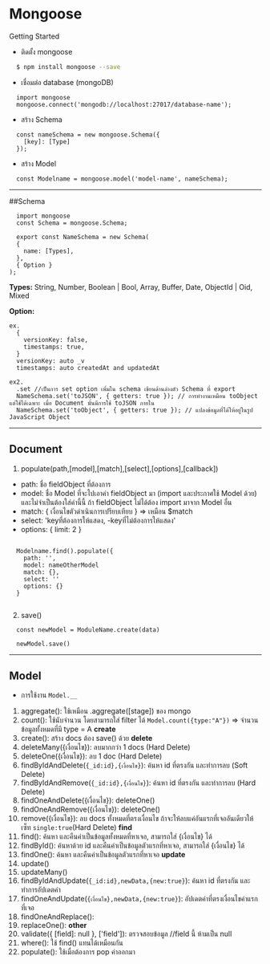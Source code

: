 # Mongoose

Getting Started

- ติดตั้ง mongoose
```bash
  $ npm install mongoose --save
```

- เชื่อมต่อ database (mongoDB)
```mongoose
  import mongoose
  mongoose.connect('mongodb://localhost:27017/database-name');
```

- สร้าง Schema
```mongoose
  const nameSchema = new mongoose.Schema({
    [key]: [Type]
  });
```

- สร้าง Model
```mongoose
  const Modelname = mongoose.model('model-name', nameSchema);
```

---

##Schema
```mongoose
  import mongoose
  const Schema = mongoose.Schema;
  
  export const NameSchema = new Schema(
  {
    name: [Types],
  },
  { Option }
);
```
**Types:** String, Number, Boolean | Bool, Array, Buffer, Date, ObjectId | Oid, Mixed

**Option:**
```mongoose
ex.
  {
    versionKey: false,
    timestamps: true,
  }
  versionKey: auto _v
  timestamps: auto createdAt and updatedAt
  
ex2.
  .set //เป็นการ set option เพิ่มใน schema เขียนด้านล่างตัว Schema ที่ export
  NameSchema.set('toJSON', { getters: true }); // การทำงานเหมือน toObject แต่ใช้ได้เฉพาะ เมื่อ Document นั้นมีการใช้ toJSON ภายใน
  NameSchema.set('toObject', { getters: true }); // แปลงข้อมูลที่ได้ให้อยู่ในรูป JavaScript Object
```

---

## Document
1. populate(path,[model],[match],[select],[options],[callback]) 
  - path: ชื่อ fieldObject ที่ต้องการ
  - model: ชื่อ Model ที่จะไปเอาค่า fieldObject มา (import และประกาศใช้ Model ด้วย)  และไม่จำเป็นต้องใส่ค่านี้นี้ ถ้า fieldObject ไม่ได้ต้อง import มาจาก Model อื่น
  - match: { เงื่อนไขตัวดำเนินการเปรียบเทียบ } => เหมือน $match
  - select: 'keyที่ต้องการให้แสดง, -keyที่ไม่ต้องการให้แสดง'
  - options: { limit: 2 }

```mongoose

  Modelname.find().populate({
    path: '',
    model: nameOtherModel
    match: {}, 
    select: ''
    options: {}
  }
  
```

2. save()

```mongoose
  const newModel = ModuleName.create(data)
  
  newModel.save()
```

---

## Model
- การใช้งาน `Model.__`

1. aggregate(): ใช้เหมือน .aggregate([stage]) ของ mongo
2. count(): ใช้นับจำนวน โดยสามารถใส่ filter ได้ `Model.count({type:"A"})` => จำนวนข้อมูลทั้งหมดที่มี type = A
**create**
3. create(): สร้าง docs ต้อง save() ด้วย
**delete**
4. deleteMany({เงื่อนไข}): ลบมากกว่า 1 docs (Hard Delete) 
5. deleteOne({เงื่อนไข}):  ลบ 1 doc (Hard Delete) 
6. findByIdAndDelete(`{_id:id},{เงื่อนไข}`): ค้นหา id ที่ตรงกัน และทำการลบ (Soft Delete) 
7. findByIdAndRemove(`{_id:id},{เงื่อนไข}`): ค้นหา id ที่ตรงกัน และทำการลบ (Hard Delete) 
8. findOneAndDelete({เงื่อนไข}): deleteOne()
9. findOneAndRemove({เงื่อนไข}): deleteOne()
10. remove({เงื่อนไข}): ลบ docs ทั้งหมดที่ตรงเงื่อนไข ถ้าจะให้ลบแค่อันแรกที่เจออันเดียวให้เซ็ท `single:true`(Hard Delete)
**find**
11. find(): ค้นหา และคืนค่าเป็นข้อมูลทั้งหมดที่หาเจอ, สามารถใส่ {เงื่อนไข} ได้
12. findById(): ค้นหาด้วย id และคืนค่าเป็นข้อมูลตัวแรกที่หาเจอ, สามารถใส่ {เงื่อนไข} ได้
13. findOne(): ค้นหา และคืนค่าเป็นข้อมูลตัวแรกที่หาเจอ
**update**
14. update()
15. updateMany()
16. findByIdAndUpdate(`{_id:id},newData,{new:true}`): ค้นหา id ที่ตรงกัน และทำการอัปเดตค่า
17. findOneAndUpdate(`{เงื่อนไข},newData,{new:true}`): อัปเดตค่าที่ตรงเงื่อนไขค่าแรกที่เจอ
18. findOneAndReplace(): 
19. replaceOne(): 
**other**
21. validate({ [field]: null }, ['field']): ตรวจสอบข้อมูล //field นี้ ห้ามเป็น null
22. where(): ใช้ find() แทนได้เหมือนกัน
23. populate(): ใช้เมื่อต้องการ pop ค่าออกมา

